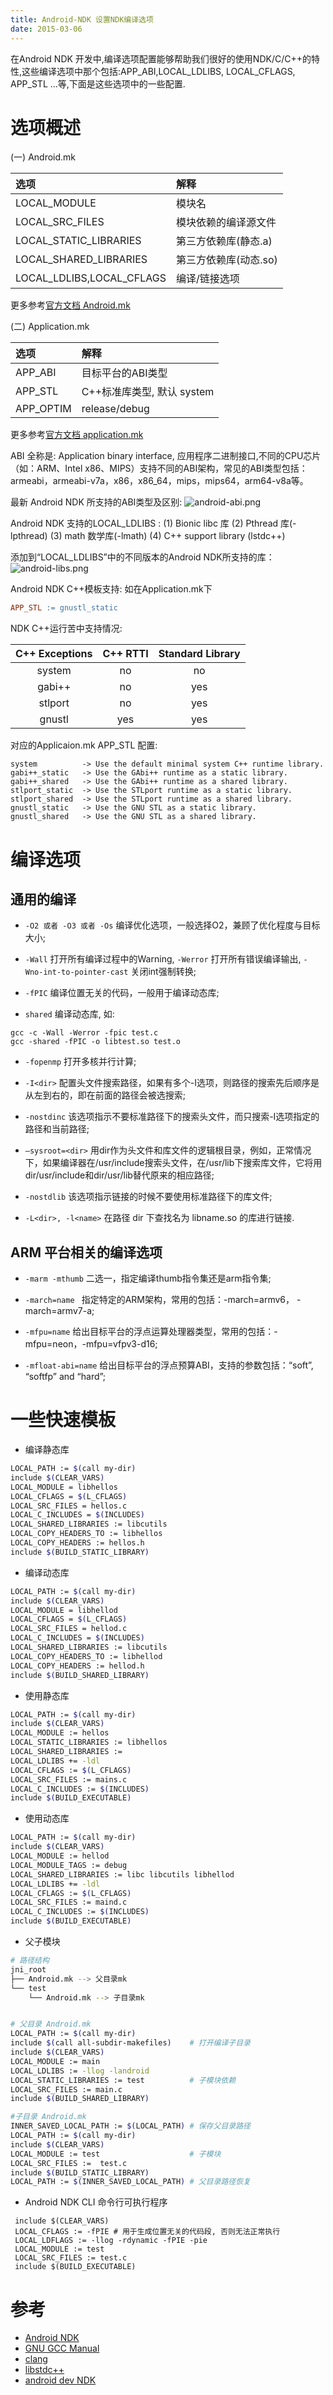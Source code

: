 ```yaml
---
title: Android-NDK 设置NDK编译选项
date: 2015-03-06
---
```


在Android NDK 开发中,编译选项配置能够帮助我们很好的使用NDK/C/C++的特性,这些编译选项中那个包括:APP_ABI,LOCAL_LDLIBS, LOCAL_CFLAGS, APP_STL ...等,下面是这些选项中的一些配置.

# 选项概述

(一)  Android.mk

| 选项 | 解释 |
|:----|:-----|
|LOCAL_MODULE| 模块名|
|LOCAL_SRC_FILES| 模块依赖的编译源文件|
|LOCAL_STATIC_LIBRARIES| 第三方依赖库(静态.a)|
|LOCAL_SHARED_LIBRARIES| 第三方依赖库(动态.so)|
|LOCAL_LDLIBS,LOCAL_CFLAGS |  编译/链接选项 |

更多参考[官方文档 Android.mk](https://developer.android.com/ndk/guides/android_mk.html)

(二)  Application.mk

| 选项 | 解释 |
|:------|:------|
|APP_ABI | 目标平台的ABI类型|
|APP_STL |  C++标准库类型, 默认 system|
|APP_OPTIM| release/debug|

更多参考[官方文档 application.mk](https://developer.android.com/ndk/guides/application_mk.html)

ABI 全称是: Application binary interface, 应用程序二进制接口,不同的CPU芯片（如：ARM、Intel x86、MIPS）支持不同的ABI架构，常见的ABI类型包括：armeabi，armeabi-v7a，x86，x86_64，mips，mips64，arm64-v8a等。

最新 Android NDK 所支持的ABI类型及区别:
![android-abi.png](/images/android-abi.png)


Android NDK 支持的LOCAL_LDLIBS :
(1) Bionic libc 库
(2) Pthread 库(-lpthread)
(3) math 数学库(-lmath)
(4) C++ support library (lstdc++)

添加到“LOCAL_LDLIBS”中的不同版本的Android NDK所支持的库：
![android-libs.png](/images/android-libs.png)

Android NDK C++模板支持:
如在Application.mk下
```makefile
APP_STL := gnustl_static
```
NDK C++运行苦中支持情况:

| C++ Exceptions | C++ RTTI | Standard Library |
|:----------:|:-----------:|:------------:|
|system | no | no | no|
|gabi++ | no | yes| no|
|stlport| no| yes| yes|
|gnustl | yes| yes| yes|

对应的Applicaion.mk APP_STL 配置:
```
system          -> Use the default minimal system C++ runtime library.
gabi++_static   -> Use the GAbi++ runtime as a static library.
gabi++_shared   -> Use the GAbi++ runtime as a shared library.
stlport_static  -> Use the STLport runtime as a static library.
stlport_shared  -> Use the STLport runtime as a shared library.
gnustl_static   -> Use the GNU STL as a static library.
gnustl_shared   -> Use the GNU STL as a shared library.
```

# 编译选项
## 通用的编译
- ``-O2 或者 -O3 或者 -Os``
编译优化选项，一般选择O2，兼顾了优化程度与目标大小;

- `` -Wall ``
打开所有编译过程中的Warning, ``-Werror`` 打开所有错误编译输出, ``-Wno-int-to-pointer-cast`` 关闭int强制转换;

- ``-fPIC``
编译位置无关的代码，一般用于编译动态库;

- ``shared``
编译动态库, 如:
```shell
gcc -c -Wall -Werror -fpic test.c
gcc -shared -fPIC -o libtest.so test.o
```

- ``-fopenmp``
打开多核并行计算;

- ``-I<dir>``
配置头文件搜索路径，如果有多个-I选项，则路径的搜索先后顺序是从左到右的，即在前面的路径会被选搜索;

- ``-nostdinc``
该选项指示不要标准路径下的搜索头文件，而只搜索-I选项指定的路径和当前路径;

- ``–sysroot=<dir>``
用dir作为头文件和库文件的逻辑根目录，例如，正常情况下，如果编译器在/usr/include搜索头文件，在/usr/lib下搜索库文件，它将用dir/usr/include和dir/usr/lib替代原来的相应路径;

- ``-nostdlib``
该选项指示链接的时候不要使用标准路径下的库文件;

- ``-L<dir>, -l<name>`` 在路径 dir 下查找名为 libname.so 的库进行链接.

## ARM 平台相关的编译选项
- ``-marm -mthumb``
二选一，指定编译thumb指令集还是arm指令集;

- ``-march=name ``
指定特定的ARM架构，常用的包括：-march=armv6， -march=armv7-a;

- ``-mfpu=name``
给出目标平台的浮点运算处理器类型，常用的包括：-mfpu=neon，-mfpu=vfpv3-d16;

- ``-mfloat-abi=name``
给出目标平台的浮点预算ABI，支持的参数包括：“soft”, “softfp” and “hard”;

# 一些快速模板
- 编译静态库
```bash
LOCAL_PATH := $(call my-dir)
include $(CLEAR_VARS)
LOCAL_MODULE = libhellos
LOCAL_CFLAGS = $(L_CFLAGS)
LOCAL_SRC_FILES = hellos.c
LOCAL_C_INCLUDES = $(INCLUDES)
LOCAL_SHARED_LIBRARIES := libcutils
LOCAL_COPY_HEADERS_TO := libhellos
LOCAL_COPY_HEADERS := hellos.h
include $(BUILD_STATIC_LIBRARY)
```

- 编译动态库
```bash
LOCAL_PATH := $(call my-dir)
include $(CLEAR_VARS)
LOCAL_MODULE = libhellod
LOCAL_CFLAGS = $(L_CFLAGS)
LOCAL_SRC_FILES = hellod.c
LOCAL_C_INCLUDES = $(INCLUDES)
LOCAL_SHARED_LIBRARIES := libcutils
LOCAL_COPY_HEADERS_TO := libhellod
LOCAL_COPY_HEADERS := hellod.h
include $(BUILD_SHARED_LIBRARY)
```

- 使用静态库
```bash
LOCAL_PATH := $(call my-dir)
include $(CLEAR_VARS)
LOCAL_MODULE := hellos
LOCAL_STATIC_LIBRARIES := libhellos
LOCAL_SHARED_LIBRARIES :=
LOCAL_LDLIBS += -ldl
LOCAL_CFLAGS := $(L_CFLAGS)
LOCAL_SRC_FILES := mains.c
LOCAL_C_INCLUDES := $(INCLUDES)
include $(BUILD_EXECUTABLE)
```

- 使用动态库
```bash
LOCAL_PATH := $(call my-dir)
include $(CLEAR_VARS)
LOCAL_MODULE := hellod
LOCAL_MODULE_TAGS := debug
LOCAL_SHARED_LIBRARIES := libc libcutils libhellod
LOCAL_LDLIBS += -ldl
LOCAL_CFLAGS := $(L_CFLAGS)
LOCAL_SRC_FILES := maind.c
LOCAL_C_INCLUDES := $(INCLUDES)
include $(BUILD_EXECUTABLE)
```

-  父子模块

```bash
# 路径结构
jni_root
├── Android.mk --> 父目录mk
└── test
    └── Android.mk --> 子目录mk


# 父目录 Android.mk
LOCAL_PATH := $(call my-dir)
include $(call all-subdir-makefiles) 	# 打开编译子目录
include $(CLEAR_VARS)
LOCAL_MODULE := main
LOCAL_LDLIBS := -llog -landroid
LOCAL_STATIC_LIBRARIES := test			# 子模块依赖
LOCAL_SRC_FILES := main.c
include $(BUILD_SHARED_LIBRARY)

#子目录 Android.mk
INNER_SAVED_LOCAL_PATH := $(LOCAL_PATH) # 保存父目录路径
LOCAL_PATH := $(call my-dir)
include $(CLEAR_VARS)
LOCAL_MODULE := test 					# 子模块
LOCAL_SRC_FILES :=  test.c
include $(BUILD_STATIC_LIBRARY)
LOCAL_PATH := $(INNER_SAVED_LOCAL_PATH) # 父目录路径恢复
```
- Android NDK CLI 命令行可执行程序
```
 include $(CLEAR_VARS)
 LOCAL_CFLAGS := -fPIE # 用于生成位置无关的代码段, 否则无法正常执行
 LOCAL_LDFLAGS := -llog -rdynamic -fPIE -pie
 LOCAL_MODULE := test
 LOCAL_SRC_FILES := test.c
 include $(BUILD_EXECUTABLE)
```

# 参考
- [Android NDK](https://developer.android.com/ndk/guides/index.html)
- [GNU GCC Manual](https://gcc.gnu.org/onlinedocs/4.9.3/)
- [clang](http://clang.llvm.org/get_started.html)
- [libstdc++](https://gcc.gnu.org/onlinedocs/libstdc++/)
- [android dev NDK](https://developer.android.com/ndk/guides/cpp-support.html)
